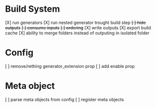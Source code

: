 # Build System
[X] run generators
  [X] run nested generator trought build step
  ~~[ ] hide outputs~~
  ~~[ ] consume inputs~~
  ~~[ ] ordering~~
[X] write outputs
  [X] export build cache
  [X] ability to merge folders instead of outputing in isolated folder

# Config
[ ] remove/rething generator_extension prop
[ ] add enable prop

# Meta object
[ ] parse meta objects from config
[ ] register meta objects
